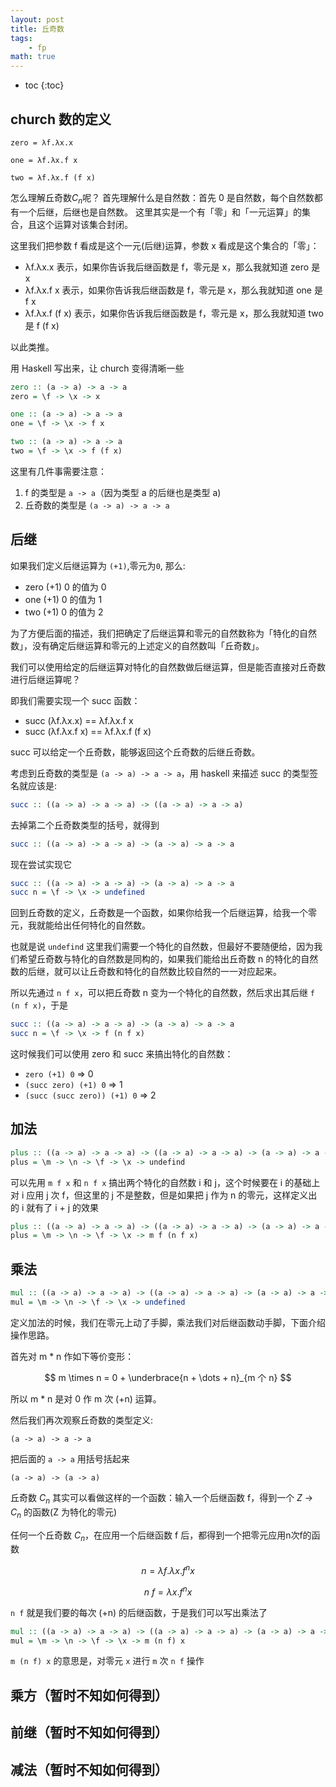 ```yaml
---
layout: post
title: 丘奇数
tags:
    - fp
math: true
---
```

* toc
{:toc}

## church 数的定义

```text
zero = λf.λx.x

one = λf.λx.f x

two = λf.λx.f (f x)
```

怎么理解丘奇数$C_n$呢？
首先理解什么是自然数：首先 0 是自然数，每个自然数都有一个后继，后继也是自然数。
这里其实是一个有「零」和「一元运算」的集合，且这个运算对该集合封闭。

这里我们把参数 f 看成是这个一元(后继)运算，参数 x 看成是这个集合的「零」：

* λf.λx.x 表示，如果你告诉我后继函数是 f，零元是 x，那么我就知道 zero 是 x
* λf.λx.f x 表示，如果你告诉我后继函数是 f，零元是 x，那么我就知道 one 是 f x
* λf.λx.f (f x) 表示，如果你告诉我后继函数是 f，零元是 x，那么我就知道 two 是 f (f x)

以此类推。

用 Haskell 写出来，让 church 变得清晰一些
```haskell
zero :: (a -> a) -> a -> a
zero = \f -> \x -> x

one :: (a -> a) -> a -> a
one = \f -> \x -> f x

two :: (a -> a) -> a -> a
two = \f -> \x -> f (f x)
```
这里有几件事需要注意：
1. f 的类型是 `a -> a`（因为类型 a 的后继也是类型 a)
2. 丘奇数的类型是 `(a -> a) -> a -> a`

## 后继
如果我们定义后继运算为 `(+1)`,零元为`0`, 那么:
   * zero (+1) 0 的值为 0
   * one (+1) 0 的值为 1
   * two (+1) 0 的值为 2

为了方便后面的描述，我们把确定了后继运算和零元的自然数称为「特化的自然数」，没有确定后继运算和零元的上述定义的自然数叫「丘奇数」。

我们可以使用给定的后继运算对特化的自然数做后继运算，但是能否直接对丘奇数进行后继运算呢？

即我们需要实现一个 succ 函数：
* succ (λf.λx.x) == λf.λx.f x
* succ (λf.λx.f x) == λf.λx.f (f x)

succ 可以给定一个丘奇数，能够返回这个丘奇数的后继丘奇数。

考虑到丘奇数的类型是 `(a -> a) -> a -> a`，用 haskell 来描述 succ 的类型签名就应该是:
```haskell
succ :: ((a -> a) -> a -> a) -> ((a -> a) -> a -> a)
```
去掉第二个丘奇数类型的括号，就得到
```haskell
succ :: ((a -> a) -> a -> a) -> (a -> a) -> a -> a
```
现在尝试实现它
```haskell
succ :: ((a -> a) -> a -> a) -> (a -> a) -> a -> a
succ n = \f -> \x -> undefined
```
回到丘奇数的定义，丘奇数是一个函数，如果你给我一个后继运算，给我一个零元，我就能给出任何特化的自然数。

也就是说 `undefind` 这里我们需要一个特化的自然数，但最好不要随便给，因为我们希望丘奇数与特化的自然数是同构的，如果我们能给出丘奇数 n 的特化的自然数的后继，就可以让丘奇数和特化的自然数比较自然的一一对应起来。

所以先通过 `n f x`，可以把丘奇数 n 变为一个特化的自然数，然后求出其后继 `f (n f x)`，于是
```haskell
succ :: ((a -> a) -> a -> a) -> (a -> a) -> a -> a
succ n = \f -> \x -> f (n f x)
```
这时候我们可以使用 zero 和 succ 来搞出特化的自然数：
* `zero (+1) 0` => 0
* `(succ zero) (+1) 0` => 1
* `(succ (succ zero)) (+1) 0` => 2

## 加法

```haskell
plus :: ((a -> a) -> a -> a) -> ((a -> a) -> a -> a) -> (a -> a) -> a -> a
plus = \m -> \n -> \f -> \x -> undefind
```

可以先用 `m f x` 和 `n f x` 搞出两个特化的自然数 i 和 j，这个时候要在 i 的基础上对 i 应用 j 次 f，但这里的 j 不是整数，但是如果把 j 作为 n 的零元，这样定义出的 i 就有了 i + j 的效果

```haskell
plus :: ((a -> a) -> a -> a) -> ((a -> a) -> a -> a) -> (a -> a) -> a -> a
plus = \m -> \n -> \f -> \x -> m f (n f x)
```

## 乘法
```haskell
mul :: ((a -> a) -> a -> a) -> ((a -> a) -> a -> a) -> (a -> a) -> a -> a
mul = \m -> \n -> \f -> \x -> undefined
```
定义加法的时候，我们在零元上动了手脚，乘法我们对后继函数动手脚，下面介绍操作思路。

首先对 m * n 作如下等价变形：

$$
m \times n = 0 + \underbrace{n + \dots + n}_{m 个 n}
$$

所以 m * n 是对 0 作 m 次 (+n) 运算。

然后我们再次观察丘奇数的类型定义:
```
(a -> a) -> a -> a
```
把后面的 `a -> a` 用括号括起来
```
(a -> a) -> (a -> a)
```
丘奇数 $C_n$ 其实可以看做这样的一个函数：输入一个后继函数 f，得到一个 $Z$ -> $C_n$ 的函数(Z 为特化的零元)

任何一个丘奇数 $C_n$，在应用一个后继函数 f 后，都得到一个把零元应用n次f的函数

$$
n = \lambda f.\lambda x.f^nx
$$

$$
n\ f = \lambda x.f^nx
$$

`n f` 就是我们要的每次 (+n) 的后继函数，于是我们可以写出乘法了
```haskell
mul :: ((a -> a) -> a -> a) -> ((a -> a) -> a -> a) -> (a -> a) -> a -> a
mul = \m -> \n -> \f -> \x -> m (n f) x
```

`m (n f) x` 的意思是，对零元 `x` 进行 `m` 次 `n f` 操作

## 乘方（暂时不知如何得到）

## 前继（暂时不知如何得到）

## 减法（暂时不知如何得到）

